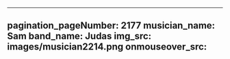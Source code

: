------
pagination_pageNumber: 2177
musician_name: Sam
band_name: Judas
img_src: images/musician2214.png
onmouseover_src: 
------